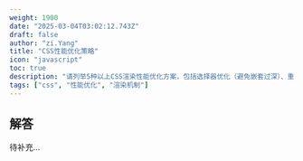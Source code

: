 ```yaml
---
weight: 1900
date: "2025-03-04T03:02:12.743Z"
draft: false
author: "zi.Yang"
title: "CSS性能优化策略"
icon: "javascript"
toc: true
description: "请列举5种以上CSS渲染性能优化方案，包括选择器优化（避免嵌套过深）、重绘减少（transform替代top/left）、GPU加速（will-change）等，并说明浏览器渲染层合成（composite）的基本原理。"
tags: ["css", "性能优化", "渲染机制"]
---
```


## 解答

待补充...
